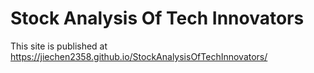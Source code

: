 # Stock Analysis Of Tech Innovators
 This site is published at https://jiechen2358.github.io/StockAnalysisOfTechInnovators/
